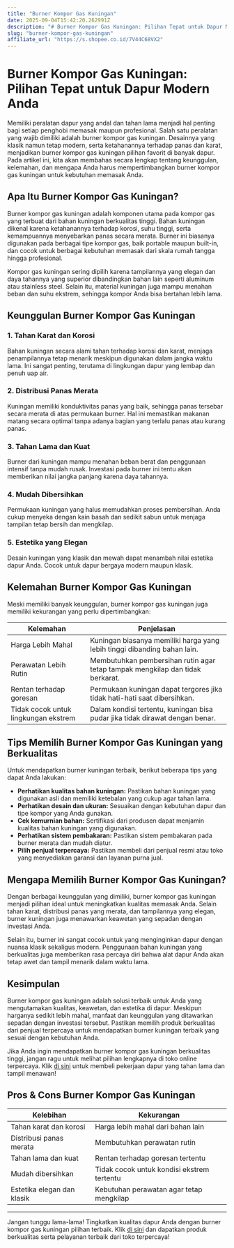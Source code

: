 ```yaml
---
title: "Burner Kompor Gas Kuningan"
date: 2025-09-04T15:42:20.262991Z
description: "# Burner Kompor Gas Kuningan: Pilihan Tepat untuk Dapur Modern Anda..."
slug: "burner-kompor-gas-kuningan"
affiliate_url: "https://s.shopee.co.id/7V44C68VX2"
---
```

# Burner Kompor Gas Kuningan: Pilihan Tepat untuk Dapur Modern Anda

Memiliki peralatan dapur yang andal dan tahan lama menjadi hal penting bagi setiap penghobi memasak maupun profesional. Salah satu peralatan yang wajib dimiliki adalah burner kompor gas kuningan. Desainnya yang klasik namun tetap modern, serta ketahanannya terhadap panas dan karat, menjadikan burner kompor gas kuningan pilihan favorit di banyak dapur. Pada artikel ini, kita akan membahas secara lengkap tentang keunggulan, kelemahan, dan mengapa Anda harus mempertimbangkan burner kompor gas kuningan untuk kebutuhan memasak Anda.

## Apa Itu Burner Kompor Gas Kuningan?

Burner kompor gas kuningan adalah komponen utama pada kompor gas yang terbuat dari bahan kuningan berkualitas tinggi. Bahan kuningan dikenal karena ketahanannya terhadap korosi, suhu tinggi, serta kemampuannya menyebarkan panas secara merata. Burner ini biasanya digunakan pada berbagai tipe kompor gas, baik portable maupun built-in, dan cocok untuk berbagai kebutuhan memasak dari skala rumah tangga hingga profesional.

Kompor gas kuningan sering dipilih karena tampilannya yang elegan dan daya tahannya yang superior dibandingkan bahan lain seperti aluminum atau stainless steel. Selain itu, material kuningan juga mampu menahan beban dan suhu ekstrem, sehingga kompor Anda bisa bertahan lebih lama.

## Keunggulan Burner Kompor Gas Kuningan

### 1. **Tahan Karat dan Korosi**

Bahan kuningan secara alami tahan terhadap korosi dan karat, menjaga penampilannya tetap menarik meskipun digunakan dalam jangka waktu lama. Ini sangat penting, terutama di lingkungan dapur yang lembap dan penuh uap air.

### 2. **Distribusi Panas Merata**

Kuningan memiliki konduktivitas panas yang baik, sehingga panas tersebar secara merata di atas permukaan burner. Hal ini memastikan makanan matang secara optimal tanpa adanya bagian yang terlalu panas atau kurang panas.

### 3. **Tahan Lama dan Kuat**

Burner dari kuningan mampu menahan beban berat dan penggunaan intensif tanpa mudah rusak. Investasi pada burner ini tentu akan memberikan nilai jangka panjang karena daya tahannya.

### 4. **Mudah Dibersihkan**

Permukaan kuningan yang halus memudahkan proses pembersihan. Anda cukup menyeka dengan kain basah dan sedikit sabun untuk menjaga tampilan tetap bersih dan mengkilap.

### 5. **Estetika yang Elegan**

Desain kuningan yang klasik dan mewah dapat menambah nilai estetika dapur Anda. Cocok untuk dapur bergaya modern maupun klasik.

## Kelemahan Burner Kompor Gas Kuningan

Meski memiliki banyak keunggulan, burner kompor gas kuningan juga memiliki kekurangan yang perlu dipertimbangkan:

| Kelemahan                          | Penjelasan                                                  |
|-------------------------------------|--------------------------------------------------------------|
| Harga Lebih Mahal                  | Kuningan biasanya memiliki harga yang lebih tinggi dibanding bahan lain. |
| Perawatan Lebih Rutin              | Membutuhkan pembersihan rutin agar tetap tampak mengkilap dan tidak berkarat. |
| Rentan terhadap goresan             | Permukaan kuningan dapat tergores jika tidak hati-hati saat dibersihkan. |
| Tidak cocok untuk lingkungan ekstrem | Dalam kondisi tertentu, kuningan bisa pudar jika tidak dirawat dengan benar. |

## Tips Memilih Burner Kompor Gas Kuningan yang Berkualitas

Untuk mendapatkan burner kuningan terbaik, berikut beberapa tips yang dapat Anda lakukan:

- **Perhatikan kualitas bahan kuningan:** Pastikan bahan kuningan yang digunakan asli dan memiliki ketebalan yang cukup agar tahan lama.
- **Perhatikan desain dan ukuran:** Sesuaikan dengan kebutuhan dapur dan tipe kompor yang Anda gunakan.
- **Cek kemurnian bahan:** Sertifikasi dari produsen dapat menjamin kualitas bahan kuningan yang digunakan.
- **Perhatikan sistem pembakaran:** Pastikan sistem pembakaran pada burner merata dan mudah diatur.
- **Pilih penjual terpercaya:** Pastikan membeli dari penjual resmi atau toko yang menyediakan garansi dan layanan purna jual.

## Mengapa Memilih Burner Kompor Gas Kuningan?

Dengan berbagai keunggulan yang dimiliki, burner kompor gas kuningan menjadi pilihan ideal untuk meningkatkan kualitas memasak Anda. Selain tahan karat, distribusi panas yang merata, dan tampilannya yang elegan, burner kuningan juga menawarkan keawetan yang sepadan dengan investasi Anda. 

Selain itu, burner ini sangat cocok untuk yang menginginkan dapur dengan nuansa klasik sekaligus modern. Penggunaan bahan kuningan yang berkualitas juga memberikan rasa percaya diri bahwa alat dapur Anda akan tetap awet dan tampil menarik dalam waktu lama.

## Kesimpulan

Burner kompor gas kuningan adalah solusi terbaik untuk Anda yang mengutamakan kualitas, keawetan, dan estetika di dapur. Meskipun harganya sedikit lebih mahal, manfaat dan keunggulan yang ditawarkan sepadan dengan investasi tersebut. Pastikan memilih produk berkualitas dari penjual terpercaya untuk mendapatkan burner kuningan terbaik yang sesuai dengan kebutuhan Anda.

Jika Anda ingin mendapatkan burner kompor gas kuningan berkualitas tinggi, jangan ragu untuk melihat pilihan lengkapnya di toko online terpercaya. Klik [di sini](https://s.shopee.co.id/7V44C68VX2) untuk membeli pekerjaan dapur yang tahan lama dan tampil menawan!

## Pros & Cons Burner Kompor Gas Kuningan

| Kelebihan                                | Kekurangan                                         |
|------------------------------------------|---------------------------------------------------|
| Tahan karat dan korosi                 | Harga lebih mahal dari bahan lain                |
| Distribusi panas merata                | Membutuhkan perawatan rutin                     |
| Tahan lama dan kuat                    | Rentan terhadap goresan tertentu               |
| Mudah dibersihkan                     | Tidak cocok untuk kondisi ekstrem tertentu     |
| Estetika elegan dan klasik             | Kebutuhan perawatan agar tetap mengkilap     |

---

Jangan tunggu lama-lama! Tingkatkan kualitas dapur Anda dengan burner kompor gas kuningan pilihan terbaik. Klik [di sini](https://s.shopee.co.id/7V44C68VX2) dan dapatkan produk berkualitas serta pelayanan terbaik dari toko terpercaya!